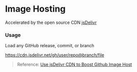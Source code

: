 # Image Hosting
Accelerated by the open source CDN [jsDelivr](https://www.jsdelivr.com/)

### Usage
Load any GitHub release, commit, or branch

https://cdn.jsdelivr.net/gh/user/repo@branch/file

> Reference: [Use jsDelivr CDN to Boost Github Image Host](https://zhuanlan.zhihu.com/p/138582151)

